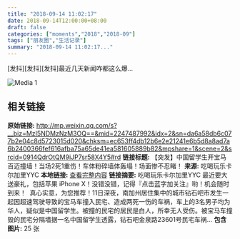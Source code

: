 ```yaml
---
title: "2018-09-14 11:02:17"
date: 2018-09-14T12:00:00+08:00
draft: false
categories: ["moments","2018","2018-09"]
tags: ["朋友圈","生活记录"]
summary: "2018-09-14 11:02:17..."
---
```


[发抖][发抖][发抖]最近几天新闻咋都这么爆…

![Media 1](/Moments/photos/2018-09-14/201809141102170.jpg)

## 相关链接

**原始链接:** http://mp.weixin.qq.com/s?__biz=MzI5NDMzNzM3OQ==&mid=2247487992&idx=2&sn=da6a58db6c077b2e04c8d5723015d020&chksm=ec653ff4db12b6e2e21241e6b5d8a8ad7a6b2400366fef616afba75a65de41ea581605889b82&mpshare=1&scene=2&srcid=0914QdrOtQM9iJP7sr58X4Y5#rd
**链接标题:** 【突发】中国留学生开宝马百迈撞墙！当场2死1重伤！车体粉碎墙体轰塌！场面惨不忍睹！
**来源:** 吃喝玩乐卡尔加里YYC
**本地链接:** [查看完整内容](/link_content/2018/09/2018-09-14-2/link_content/)
**链接摘要:** 吃喝玩乐卡尔加里YYC 最近要大送豪礼，包括苹果 iPhone X！没错没错，记得『点击蓝字加关注』哟！机会随时到来！  真心实意，为您推荐！11日深夜，南加州居住集中的城市钻石吧市发生一起因超速驾驶导致的宝马车撞入民宅、造成两死一伤的车祸，车上的3名男子均为华人，疑似是中国留学生。被撞的民宅的居民是白人，所幸无人受伤。被宝马车撞毁的民宅分隔墙据一名中国留学生透露，钻石吧金泉路23601号民宅车祸...
**包含图片:** 25 张

